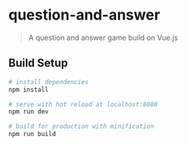 # question-and-answer

> A question and answer game build on Vue.js

## Build Setup

``` bash
# install dependencies
npm install

# serve with hot reload at localhost:8080
npm run dev

# build for production with minification
npm run build
```

